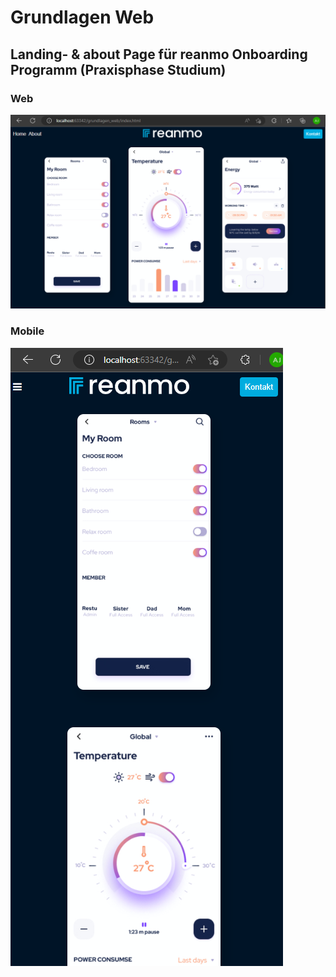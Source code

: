 # Grundlagen Web
## Landing- & about Page für reanmo Onboarding Programm (Praxisphase Studium)
### Web
![Screenshot Web](https://github.com/ajansen95/Grundlagen-Web/blob/master/assets/readme/screenshot_web.PNG)
### Mobile
![Screenshot Mobile](https://github.com/ajansen95/Grundlagen-Web/blob/master/assets/readme/screenshot_mobile.PNG)